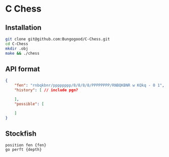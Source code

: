 # C Chess

## Installation
```bash
git clone git@github.com:Bungogood/C-Chess.git
cd C-Chess
mkdir .obj
make && ./chess
```

## API format
```json
{
    "fen": "rnbqkbnr/pppppppp/8/8/8/8/PPPPPPPP/RNBQKBNR w KQkq - 0 1",
    "history": [ // include pgn?

    ],
    "possible": [

    ]
}
```

## Stockfish
```
position fen {fen}
go perft {depth}
```